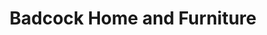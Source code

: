 ---
title: "Badcock Home and Furniture"
url: /callaway/badcock-home-and-furniture/
shop: furniture
---